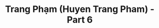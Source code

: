 ---
layout: album
resource: instagram
title: "Trang Phạm (Huyen Trang Pham) - Part 6"
description: "Instagram album of Trang Phạm (Huyen Trang Pham), part 6.</br> Username: trangg.phaam"
active: gallery
album-title: "Trang Phạm (Huyen Trang Pham)"
images:
  - image_path: trangg.phaam/6/20221224_120013_321174417_6581548115208651_7173402353961857762_n.jpg
  - image_path: trangg.phaam/6/20221224_120013_321176138_138758295649007_6266033417212915522_n.jpg
  - image_path: trangg.phaam/6/20221224_120013_321286590_110036731885378_5984410632097113892_n.jpg
  - image_path: trangg.phaam/6/20221224_120013_321313717_3384148461840271_4986213240546369742_n.jpg
  - image_path: trangg.phaam/6/20221224_120013_321338392_532533475565208_6070392145078159989_n.jpg
  - image_path: trangg.phaam/6/20221224_120013_321365779_178609751478256_7400714148579938366_n.jpg
  - image_path: trangg.phaam/6/20221224_120013_321497592_1156722168285246_5969386929269753101_n.jpg
  - image_path: trangg.phaam/6/20221224_120013_321563579_1189509018663062_6886609547359023944_n.jpg
  - image_path: trangg.phaam/6/20221224_120013_321685457_1017156009252435_520859316818415202_n.jpg
  - image_path: trangg.phaam/6/20221224_120013_321813104_222305206812615_4348979516558013496_n.jpg
---